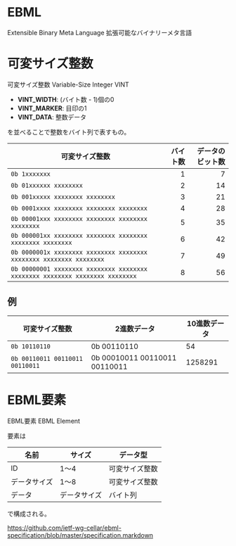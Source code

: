 # EBML

Extensible Binary Meta Language
拡張可能なバイナリーメタ言語

# 可変サイズ整数

可変サイズ整数
Variable-Size Integer
VINT

- __VINT_WIDTH__: (バイト数 - 1)個の0
- __VINT_MARKER__: 目印の1
- __VINT_DATA__: 整数データ

を並べることで整数をバイト列で表すもの。

| 可変サイズ整数 | バイト数 | データのビット数 |
| --- | ---: | ---: |
| `0b 1xxxxxxx` | 1 | 7 |
| `0b 01xxxxxx xxxxxxxx` | 2 | 14 |
| `0b 001xxxxx xxxxxxxx xxxxxxxx` | 3 | 21 |
| `0b 0001xxxx xxxxxxxx xxxxxxxx xxxxxxxx` | 4 | 28 |
| `0b 00001xxx xxxxxxxx xxxxxxxx xxxxxxxx xxxxxxxx` | 5 | 35 |
| `0b 000001xx xxxxxxxx xxxxxxxx xxxxxxxx xxxxxxxx xxxxxxxx` | 6 | 42 |
| `0b 0000001x xxxxxxxx xxxxxxxx xxxxxxxx xxxxxxxx xxxxxxxx xxxxxxxx` | 7 | 49 |
| `0b 00000001 xxxxxxxx xxxxxxxx xxxxxxxx xxxxxxxx xxxxxxxx xxxxxxxx xxxxxxxx` | 8 | 56 |

## 例

| 可変サイズ整数 | 2進数データ | 10進数データ |
| --- | --- | --- |
| `0b 10110110` | 0b 00110110 | 54 |
| `0b 00110011 00110011 00110011` | 0b 00010011 00110011 00110011 | 1258291 |

# EBML要素

EBML要素
EBML Element

要素は

| 名前 | サイズ | データ型 |
| --- | --- | --- |
| ID | 1〜4 | 可変サイズ整数 |
| データサイズ | 1〜8 | 可変サイズ整数 |
| データ | データサイズ | バイト列 |

で構成される。

https://github.com/ietf-wg-cellar/ebml-specification/blob/master/specification.markdown
